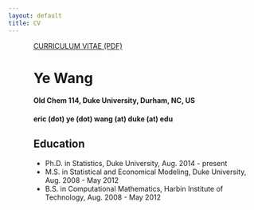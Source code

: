 ```yaml
---
layout: default
title: CV
---
```


<div class="jumbotron1">
<div style="padding-left: 10%;">
<p><a href="http://ericyewang.github.io/resume.pdf">
CURRICULUM VITAE (PDF)</a></p>

<h1> Ye Wang </h1>

<h4> Old Chem 114, Duke University, Durham, NC, US </h4>

<h4> eric (dot) ye (dot) wang (at) duke (at) edu </h4>

<h2> Education </h2>
<ul>
  <li>Ph.D. in Statistics, Duke University, Aug. 2014 - present</li>
  <li>M.S. in Statistical and Economical Modeling, Duke University, Aug. 2008 - May 2012</li>
  <li>B.S. in Computational Mathematics, Harbin Institute of Technology, Aug. 2008 - May 2012</li>
</ul>

</div>
</div>
